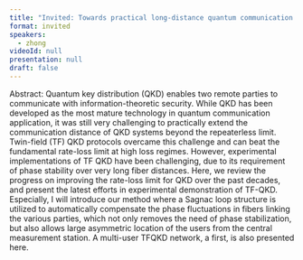 ```yaml
---
title: "Invited: Towards practical long-distance quantum communication — Twin-field QKD (Chair: coming soon)"
format: invited
speakers:
  - zhong
videoId: null
presentation: null
draft: false
---
```

Abstract: Quantum key distribution (QKD) enables two remote parties to communicate with information-theoretic security. While QKD has been developed as the most mature technology in quantum communication application, it was still very challenging to practically extend the communication distance of QKD systems beyond the repeaterless limit. Twin-field (TF) QKD protocols overcame this challenge and can beat the fundamental rate-loss limit at high loss regimes. However, experimental implementations of TF QKD have been challenging, due to its requirement of phase stability over very long fiber distances. Here, we review the progress on improving the rate-loss limit for QKD over the past decades, and present the latest efforts in experimental demonstration of TF-QKD. Especially, I will introduce our method where a Sagnac loop structure is utilized to automatically compensate the phase fluctuations in fibers linking the various parties, which not only removes the need of phase stabilization, but also allows large asymmetric location of the users from the central measurement station. A multi-user TFQKD network, a first, is also presented here.

<!-- fields to use above: -->
<!-- videoId: "Vfl9pPh6ipI" -->
<!-- presentation: "/slides/invited-MargaridaPereira.pdf" -->
